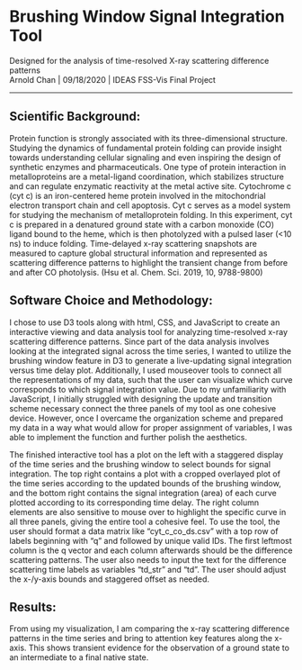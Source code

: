 # Brushing Window Signal Integration Tool  

Designed for the analysis of time-resolved X-ray scattering difference patterns<br/>
Arnold Chan | 09/18/2020 | IDEAS FSS-Vis Final Project
____________________________________________________________________

## Scientific Background:

Protein function is strongly associated with its three-dimensional structure. Studying the dynamics of fundamental protein folding can provide insight towards understanding cellular signaling and even inspiring the design of synthetic enzymes and pharmaceuticals. One type of protein interaction in metalloproteins are a metal-ligand coordination, which stabilizes structure and can regulate enzymatic reactivity at the metal active site. Cytochrome c (cyt c) is an iron-centered heme protein involved in the mitochondrial electron transport chain and cell apoptosis. Cyt c serves as a model system for studying the mechanism of metalloprotein folding. In this experiment, cyt c is prepared in a denatured ground state with a carbon monoxide (CO) ligand bound to the heme, which is then photolyzed with a pulsed laser (<10 ns) to induce folding. Time-delayed x-ray scattering snapshots are measured to capture global structural information and represented as scattering difference patterns to highlight the transient change from before and after CO photolysis. (Hsu et al. Chem. Sci. 2019, 10, 9788-9800)

## Software Choice and Methodology:

I chose to use D3 tools along with html, CSS, and JavaScript to create an interactive viewing and data analysis tool for analyzing time-resolved x-ray scattering difference patterns. Since part of the data analysis involves looking at the integrated signal across the time series, I wanted to utilize the brushing window feature in D3 to generate a live-updating signal integration versus time delay plot. Additionally, I used mouseover tools to connect all the representations of my data, such that the user can visualize which curve corresponds to which signal integration value. Due to my unfamiliarity with JavaScript, I initially struggled with designing the update and transition scheme necessary connect the three panels of my tool as one cohesive device. However, once I overcame the organization scheme and prepared my data in a way what would allow for proper assignment of variables, I was able to implement the function and further polish the aesthetics. 

The finished interactive tool has a plot on the left with a staggered display of the time series and the brushing window to select bounds for signal integration. The top right contains a plot with a cropped overlayed plot of the time series according to the updated bounds of the brushing window, and the bottom right contains the signal integration (area) of each curve plotted according to its corresponding time delay. The right column elements are also sensitive to mouse over to highlight the specific curve in all three panels, giving the entire tool a cohesive feel. To use the tool, the user should format a data matrix like “cyt_c_co_ds.csv” with a top row of labels beginning with “q” and followed by unique valid IDs. The first leftmost column is the q vector and each column afterwards should be the difference scattering patterns. The user also needs to input the text for the difference scattering time labels as variables “td_str” and “td”. The user should adjust the x-/y-axis bounds and staggered offset as needed.

## Results:

From using my visualization, I am comparing the x-ray scattering difference patterns in the time series and bring to attention key features along the x-axis. This shows transient evidence for the observation of a ground state to an intermediate to a final native state.
